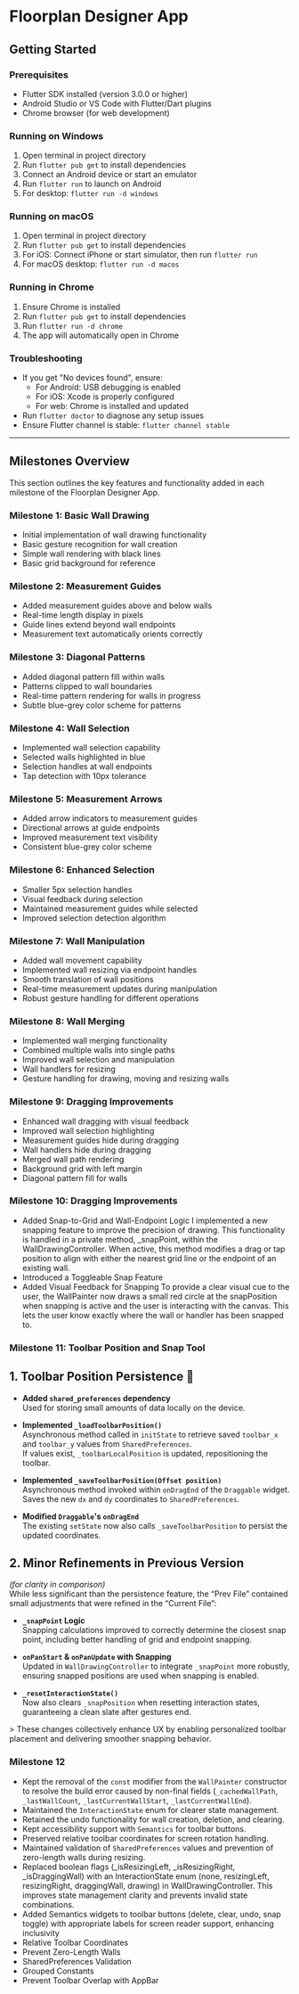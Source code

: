 # Floorplan Designer App

## Getting Started

### Prerequisites

- Flutter SDK installed (version 3.0.0 or higher)
- Android Studio or VS Code with Flutter/Dart plugins
- Chrome browser (for web development)

### Running on Windows

1. Open terminal in project directory
2. Run `flutter pub get` to install dependencies
3. Connect an Android device or start an emulator
4. Run `flutter run` to launch on Android
5. For desktop: `flutter run -d windows`

### Running on macOS

1. Open terminal in project directory  
2. Run `flutter pub get` to install dependencies
3. For iOS: Connect iPhone or start simulator, then run `flutter run`
4. For macOS desktop: `flutter run -d macos`

### Running in Chrome

1. Ensure Chrome is installed
2. Run `flutter pub get` to install dependencies
3. Run `flutter run -d chrome`
4. The app will automatically open in Chrome

### Troubleshooting

- If you get "No devices found", ensure:
  - For Android: USB debugging is enabled
  - For iOS: Xcode is properly configured
  - For web: Chrome is installed and updated
- Run `flutter doctor` to diagnose any setup issues
- Ensure Flutter channel is stable: `flutter channel stable`

---

## Milestones Overview

This section outlines the key features and functionality added in each milestone of the Floorplan Designer App.

### Milestone 1: Basic Wall Drawing

- Initial implementation of wall drawing functionality
- Basic gesture recognition for wall creation
- Simple wall rendering with black lines
- Basic grid background for reference

### Milestone 2: Measurement Guides

- Added measurement guides above and below walls
- Real-time length display in pixels
- Guide lines extend beyond wall endpoints
- Measurement text automatically orients correctly

### Milestone 3: Diagonal Patterns

- Added diagonal pattern fill within walls
- Patterns clipped to wall boundaries
- Real-time pattern rendering for walls in progress
- Subtle blue-grey color scheme for patterns

### Milestone 4: Wall Selection

- Implemented wall selection capability
- Selected walls highlighted in blue
- Selection handles at wall endpoints
- Tap detection with 10px tolerance

### Milestone 5: Measurement Arrows

- Added arrow indicators to measurement guides
- Directional arrows at guide endpoints
- Improved measurement text visibility
- Consistent blue-grey color scheme

### Milestone 6: Enhanced Selection

- Smaller 5px selection handles
- Visual feedback during selection
- Maintained measurement guides while selected
- Improved selection detection algorithm

### Milestone 7: Wall Manipulation

- Added wall movement capability
- Implemented wall resizing via endpoint handles
- Smooth translation of wall positions
- Real-time measurement updates during manipulation
- Robust gesture handling for different operations

### Milestone 8: Wall Merging

- Implemented wall merging functionality
- Combined multiple walls into single paths
- Improved wall selection and manipulation
- Wall handlers for resizing
- Gesture handling for drawing, moving and resizing walls

### Milestone 9: Dragging Improvements

- Enhanced wall dragging with visual feedback
- Improved wall selection highlighting
- Measurement guides hide during dragging
- Wall handlers hide during dragging
- Merged wall path rendering
- Background grid with left margin
- Diagonal pattern fill for walls

### Milestone 10: Dragging Improvements

- Added Snap-to-Grid and Wall-Endpoint Logic
I implemented a new snapping feature to improve the precision of drawing. This functionality is handled in a private method, _snapPoint, within the WallDrawingController. When active, this method modifies a drag or tap position to align with either the nearest grid line or the endpoint of an existing wall.
- Introduced a Toggleable Snap Feature
- Added Visual Feedback for Snapping
To provide a clear visual cue to the user, the WallPainter now draws a small red circle at the snapPosition when snapping is active and the user is interacting with the canvas. This lets the user know exactly where the wall or handler has been snapped to.


### Milestone 11: Toolbar Position and Snap Tool

## 1. Toolbar Position Persistence 💾
- **Added `shared_preferences` dependency**  
  Used for storing small amounts of data locally on the device.

- **Implemented `_loadToolbarPosition()`**  
  Asynchronous method called in `initState` to retrieve saved `toolbar_x` and `toolbar_y` values from `SharedPreferences`.  
  If values exist, `_toolbarLocalPosition` is updated, repositioning the toolbar.

- **Implemented `_saveToolbarPosition(Offset position)`**  
  Asynchronous method invoked within `onDragEnd` of the `Draggable` widget.  
  Saves the new `dx` and `dy` coordinates to `SharedPreferences`.

- **Modified `Draggable`'s `onDragEnd`**  
  The existing `setState` now also calls `_saveToolbarPosition` to persist the updated coordinates.

## 2. Minor Refinements in Previous Version
*(for clarity in comparison)*  
While less significant than the persistence feature, the “Prev File” contained small adjustments that were refined in the “Current File”:

- **`_snapPoint` Logic**  
  Snapping calculations improved to correctly determine the closest snap point, including better handling of grid and endpoint snapping.

- **`onPanStart` & `onPanUpdate` with Snapping**  
  Updated in `WallDrawingController` to integrate `_snapPoint` more robustly, ensuring snapped positions are used when snapping is enabled.

- **`_resetInteractionState()`**  
  Now also clears `_snapPosition` when resetting interaction states, guaranteeing a clean slate after gestures end.

&gt; These changes collectively enhance UX by enabling personalized toolbar placement and delivering smoother snapping behavior.


### Milestone 12

  - Kept the removal of the `const` modifier from the `WallPainter` constructor to resolve the build error caused by non-final fields (`_cachedWallPath`, `_lastWallCount`, `_lastCurrentWallStart`, `_lastCurrentWallEnd`).
  - Maintained the `InteractionState` enum for clearer state management.
  - Retained the undo functionality for wall creation, deletion, and clearing.
  - Kept accessibility support with `Semantics` for toolbar buttons.
  - Preserved relative toolbar coordinates for screen rotation handling.
  - Maintained validation of `SharedPreferences` values and prevention of zero-length walls during resizing.
  - Replaced boolean flags (_isResizingLeft, _isResizingRight, _isDraggingWall) with an InteractionState enum (none, resizingLeft, resizingRight, draggingWall, drawing) in WallDrawingController. This improves state management clarity and prevents invalid state combinations.
  - Added Semantics widgets to toolbar buttons (delete, clear, undo, snap toggle) with appropriate labels for screen reader support, enhancing inclusivity
  - Relative Toolbar Coordinates
  - Prevent Zero-Length Walls
  - SharedPreferences Validation
  - Grouped Constants
  - Prevent Toolbar Overlap with AppBar